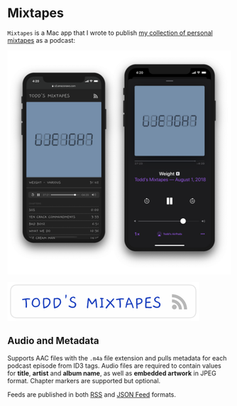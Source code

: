 # Mixtapes

`Mixtapes` is a Mac app that I wrote to publish [my collection of personal mixtapes](https://s3.amazonaws.com/toddheasley/mixtapes/index.html) as a podcast:

![](Mixtapes.png)

[![Todd's Mixtapes](Mixtapes.svg)](https://s3.amazonaws.com/toddheasley/mixtapes/index.html)

## Audio and Metadata

Supports AAC files with the `.m4a` file extension and pulls metadata for each podcast episode from ID3 tags. Audio files are required to contain values for __title__, __artist__ and __album name__, as well as  __embedded artwork__ in JPEG format. Chapter markers are supported but optional.

Feeds are published in both [RSS](https://validator.w3.org/feed/docs/rss2.html) and [JSON Feed](https://jsonfeed.org) formats.
